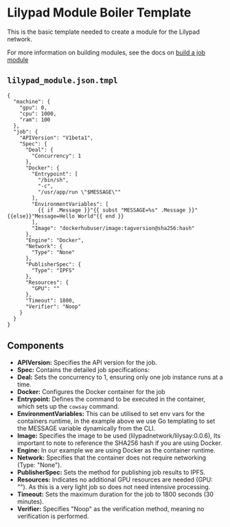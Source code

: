 # Lilypad Module Boiler Template

This is the basic template needed to create a module for the Lilypad network. 

For more information on building modules, see the docs on [build a job module](https://docs.lilypad.tech/lilypad/lilypad-milky-way-reference/build-a-job-module)

## `lilypad_module.json.tmpl`

```
{
  "machine": {
    "gpu": 0,
    "cpu": 1000,
    "ram": 100
  },
  "job": {
    "APIVersion": "V1beta1",
    "Spec": {
      "Deal": {
        "Concurrency": 1
      },
      "Docker": {
        "Entrypoint": [
          "/bin/sh",
          "-c",
          "/usr/app/run \"$MESSAGE\""
        ],
        "EnvironmentVariables": [
          {{ if .Message }}"{{ subst "MESSAGE=%s" .Message }}"{{else}}"Message=Hello World"{{ end }}
        ],
        "Image": "dockerhubuser/image:tagversion@sha256:hash"
      },
      "Engine": "Docker",
      "Network": {
        "Type": "None"
      },
      "PublisherSpec": {
        "Type": "IPFS"
      },
      "Resources": {
        "GPU": ""
      },
      "Timeout": 1800,
      "Verifier": "Noop"
    }
  }
}
```

## Components 

- **APIVersion:** Specifies the API version for the job.
- **Spec:** Contains the detailed job specifications:
- **Deal:** Sets the concurrency to 1, ensuring only one job instance runs at a time.
- **Docker:** Configures the Docker container for the job
- **Entrypoint:** Defines the command to be executed in the container, which sets up the `cowsay` command.
- **EnvironmentVariables:** This can be utilised to set env vars for the containers runtime, in the example above we use Go templating to set the MESSAGE variable dynamically from the CLI.
- **Image:** Specifies the image to be used (lilypadnetwork/lilysay:0.0.6), Its important to note to reference the SHA256 hash if you are using Docker. 
- **Engine:** In our example we are using Docker as the container runtime.
- **Network:** Specifies that the container does not require networking (Type: "None").
- **PublisherSpec:** Sets the method for publishing job results to IPFS.
- **Resources:** Indicates no additional GPU resources are needed (GPU: ""). As this is a very light job so does not need intensive processing. 
- **Timeout:** Sets the maximum duration for the job to 1800 seconds (30 minutes).
- **Verifier:** Specifies "Noop" as the verification method, meaning no verification is performed.
